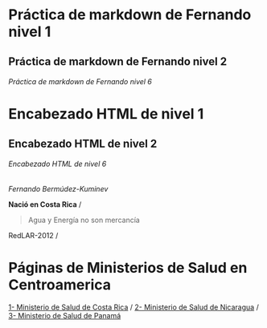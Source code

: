 # Práctica de markdown de Fernando nivel 1
## Práctica de markdown de Fernando nivel 2
###### Práctica de markdown de Fernando nivel 6

<h1>Encabezado HTML de nivel 1</h1>
<h2>Encabezado HTML de nivel 2</h2>
<h6>Encabezado HTML de nivel 6</h6>


*Fernando Bermúdez-Kuminev*

**Nació en Costa Rica**
/
> Agua y Energía no son mercancía

RedLAR-2012
/
# Páginas de Ministerios de Salud en Centroamerica
[1- Ministerio de Salud de Costa Rica](https://www.ministeriodesalud.go.cr/)
/
[2- Ministerio de Salud de Nicaragua](https://www.minsa.gob.ni/index.php?option=com_content&view=article&id=1002&Itemid=163)
/
[3- Ministerio de Salud de Panamá](http://www.minsa.gob.pa/)






